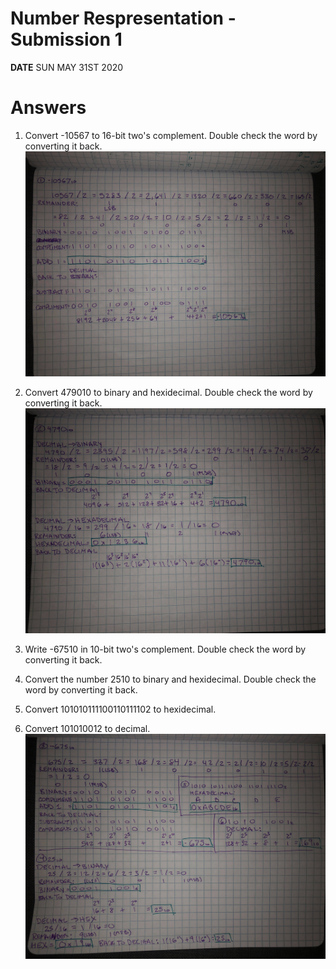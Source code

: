 # Number Respresentation - Submission 1  
**DATE** SUN MAY 31ST 2020  
  
# Answers  
1. Convert -10567 to 16-bit two's complement. Double check the word by converting it back.  
![question_1](img/1c_number_representation_no1.jpg)  
  
2. Convert 479010 to binary and hexidecimal. Double check the word by converting it back.  
![question_2](img/1c_number_representation_no2.jpg)  
  
3. Write -67510 in 10-bit two's complement. Double check the word by converting it back.  
4. Convert the number 2510 to binary and hexidecimal. Double check the word by converting it back.  
5. Convert 101010111100110111102 to hexidecimal.  
6. Convert 101010012 to decimal.  
![question_3-6](img/1c_number_representation_no3-6.jpg)  



